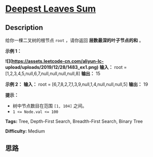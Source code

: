 # [Deepest Leaves Sum][title]

## Description

给你一棵二叉树的根节点 `root` ，请你返回 **层数最深的叶子节点的和** 。

**示例 1：**

**![](https://assets.leetcode-cn.com/aliyun-lc-
upload/uploads/2019/12/28/1483_ex1.png)**
            **输入：** root = [1,2,3,4,5,null,6,7,null,null,null,null,8]    **输出：** 15    

**示例 2：**
            **输入：** root = [6,7,8,2,7,1,3,9,null,1,4,null,null,null,5]    **输出：** 19    

**提示：**

  * 树中节点数目在范围 `[1, 104]` 之间。
  * `1 <= Node.val <= 100`


**Tags:** Tree, Depth-First Search, Breadth-First Search, Binary Tree

**Difficulty:** Medium

## 思路

[title]: https://leetcode-cn.com/problems/deepest-leaves-sum
